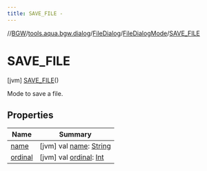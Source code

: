 ```yaml
---
title: SAVE_FILE -
---
```

//[BGW](../../../../../index.md)/[tools.aqua.bgw.dialog](../../../index.md)/[FileDialog](../../index.md)/[FileDialogMode](../index.md)/[SAVE_FILE](index.md)



# SAVE_FILE  
 [jvm] [SAVE_FILE](index.md)()  


Mode to save a file.

   


## Properties  
  
|  Name |  Summary | 
|---|---|
| <a name="tools.aqua.bgw.dialog/FileDialog.FileDialogMode.SAVE_FILE/name/#/PointingToDeclaration/"></a>[name](name.md)| <a name="tools.aqua.bgw.dialog/FileDialog.FileDialogMode.SAVE_FILE/name/#/PointingToDeclaration/"></a> [jvm] val [name](name.md): [String](https://kotlinlang.org/api/latest/jvm/stdlib/kotlin/-string/index.html)   <br>|
| <a name="tools.aqua.bgw.dialog/FileDialog.FileDialogMode.SAVE_FILE/ordinal/#/PointingToDeclaration/"></a>[ordinal](ordinal.md)| <a name="tools.aqua.bgw.dialog/FileDialog.FileDialogMode.SAVE_FILE/ordinal/#/PointingToDeclaration/"></a> [jvm] val [ordinal](ordinal.md): [Int](https://kotlinlang.org/api/latest/jvm/stdlib/kotlin/-int/index.html)   <br>|

